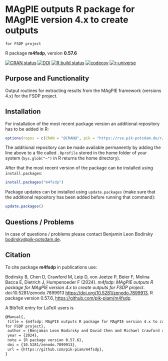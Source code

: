 # MAgPIE outputs R package for MAgPIE version 4.x to create outputs
    for FSDP project

R package **m4fsdp**, version **0.57.6**

[![CRAN status](https://www.r-pkg.org/badges/version/m4fsdp)](https://cran.r-project.org/package=m4fsdp) [![DOI](https://zenodo.org/badge/DOI/10.5281/zenodo.7899913.svg)](https://doi.org/10.5281/zenodo.7899913) [![R build status](https://github.com/pik-piam/m4fsdp/workflows/check/badge.svg)](https://github.com/pik-piam/m4fsdp/actions) [![codecov](https://codecov.io/gh/pik-piam/m4fsdp/branch/master/graph/badge.svg)](https://app.codecov.io/gh/pik-piam/m4fsdp) [![r-universe](https://pik-piam.r-universe.dev/badges/m4fsdp)](https://pik-piam.r-universe.dev/builds)

## Purpose and Functionality

Output routines for extracting results from the MAgPIE
    framework (versions 4.x) for the FSDP project.


## Installation

For installation of the most recent package version an additional repository has to be added in R:

```r
options(repos = c(CRAN = "@CRAN@", pik = "https://rse.pik-potsdam.de/r/packages"))
```
The additional repository can be made available permanently by adding the line above to a file called `.Rprofile` stored in the home folder of your system (`Sys.glob("~")` in R returns the home directory).

After that the most recent version of the package can be installed using `install.packages`:

```r 
install.packages("m4fsdp")
```

Package updates can be installed using `update.packages` (make sure that the additional repository has been added before running that command):

```r 
update.packages()
```

## Questions / Problems

In case of questions / problems please contact Benjamin Leon Bodirsky <bodirsky@pik-potsdam.de>.

## Citation

To cite package **m4fsdp** in publications use:

Bodirsky B, Chen D, Crawford M, Leip D, von Jeetze P, Beier F, Molina Bacca E, Dietrich J, Humpenoeder F (2024). _m4fsdp: MAgPIE outputs R package for MAgPIE version 4.x to create outputs for FSDP project_. doi:10.5281/zenodo.7899913 <https://doi.org/10.5281/zenodo.7899913>, R package version 0.57.6, <https://github.com/pik-piam/m4fsdp>.

A BibTeX entry for LaTeX users is

 ```latex
@Manual{,
  title = {m4fsdp: MAgPIE outputs R package for MAgPIE version 4.x to create outputs
for FSDP project},
  author = {Benjamin Leon Bodirsky and David Chen and Michael Crawford and Debbora Leip and Patrick {von Jeetze} and Felicitas Beier and Edna {Molina Bacca} and Jan Philipp Dietrich and Florian Humpenoeder},
  year = {2024},
  note = {R package version 0.57.6},
  doi = {10.5281/zenodo.7899913},
  url = {https://github.com/pik-piam/m4fsdp},
}
```
